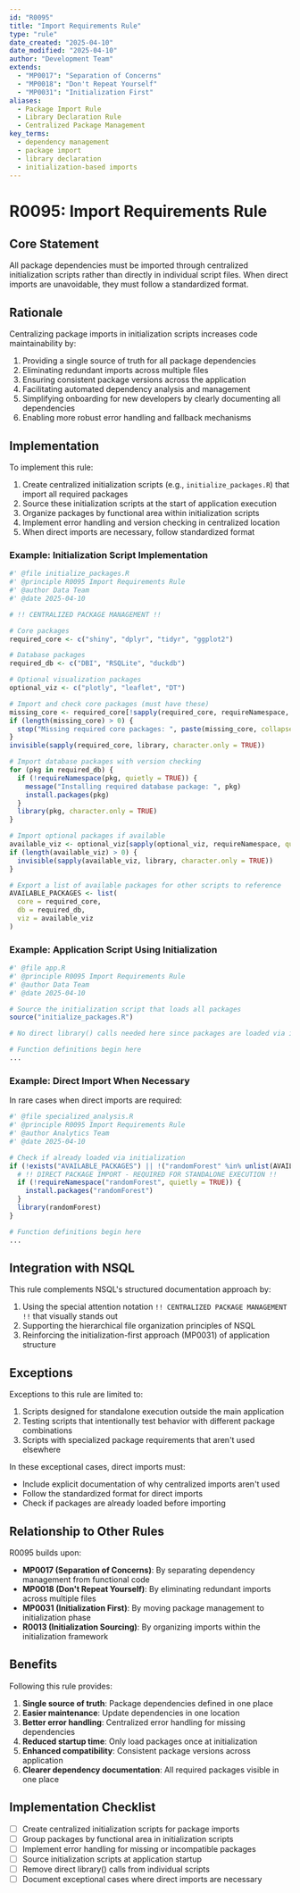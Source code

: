 ```yaml
---
id: "R0095"
title: "Import Requirements Rule"
type: "rule"
date_created: "2025-04-10"
date_modified: "2025-04-10"
author: "Development Team"
extends:
  - "MP0017": "Separation of Concerns"
  - "MP0018": "Don't Repeat Yourself"
  - "MP0031": "Initialization First"
aliases:
  - Package Import Rule
  - Library Declaration Rule
  - Centralized Package Management
key_terms:
  - dependency management
  - package import
  - library declaration
  - initialization-based imports
---
```


# R0095: Import Requirements Rule

## Core Statement

All package dependencies must be imported through centralized initialization scripts rather than directly in individual script files. When direct imports are unavoidable, they must follow a standardized format.

## Rationale

Centralizing package imports in initialization scripts increases code maintainability by:

1. Providing a single source of truth for all package dependencies
2. Eliminating redundant imports across multiple files
3. Ensuring consistent package versions across the application
4. Facilitating automated dependency analysis and management
5. Simplifying onboarding for new developers by clearly documenting all dependencies
6. Enabling more robust error handling and fallback mechanisms

## Implementation

To implement this rule:

1. Create centralized initialization scripts (e.g., `initialize_packages.R`) that import all required packages
2. Source these initialization scripts at the start of application execution
3. Organize packages by functional area within initialization scripts
4. Implement error handling and version checking in centralized location
5. When direct imports are necessary, follow standardized format

### Example: Initialization Script Implementation

```r
#' @file initialize_packages.R
#' @principle R0095 Import Requirements Rule
#' @author Data Team
#' @date 2025-04-10

# !! CENTRALIZED PACKAGE MANAGEMENT !!

# Core packages
required_core <- c("shiny", "dplyr", "tidyr", "ggplot2")

# Database packages
required_db <- c("DBI", "RSQLite", "duckdb")

# Optional visualization packages
optional_viz <- c("plotly", "leaflet", "DT")

# Import and check core packages (must have these)
missing_core <- required_core[!sapply(required_core, requireNamespace, quietly = TRUE)]
if (length(missing_core) > 0) {
  stop("Missing required core packages: ", paste(missing_core, collapse = ", "))
}
invisible(sapply(required_core, library, character.only = TRUE))

# Import database packages with version checking
for (pkg in required_db) {
  if (!requireNamespace(pkg, quietly = TRUE)) {
    message("Installing required database package: ", pkg)
    install.packages(pkg)
  }
  library(pkg, character.only = TRUE)
}

# Import optional packages if available
available_viz <- optional_viz[sapply(optional_viz, requireNamespace, quietly = TRUE)]
if (length(available_viz) > 0) {
  invisible(sapply(available_viz, library, character.only = TRUE))
}

# Export a list of available packages for other scripts to reference
AVAILABLE_PACKAGES <- list(
  core = required_core,
  db = required_db,
  viz = available_viz
)
```

### Example: Application Script Using Initialization

```r
#' @file app.R
#' @principle R0095 Import Requirements Rule
#' @author Data Team
#' @date 2025-04-10

# Source the initialization script that loads all packages
source("initialize_packages.R")

# No direct library() calls needed here since packages are loaded via initialization

# Function definitions begin here
...
```

### Example: Direct Import When Necessary

In rare cases when direct imports are required:

```r
#' @file specialized_analysis.R
#' @principle R0095 Import Requirements Rule
#' @author Analytics Team
#' @date 2025-04-10

# Check if already loaded via initialization
if (!exists("AVAILABLE_PACKAGES") || !("randomForest" %in% unlist(AVAILABLE_PACKAGES))) {
  # !! DIRECT PACKAGE IMPORT - REQUIRED FOR STANDALONE EXECUTION !!
  if (!requireNamespace("randomForest", quietly = TRUE)) {
    install.packages("randomForest")
  }
  library(randomForest)
}

# Function definitions begin here
...
```

## Integration with NSQL

This rule complements NSQL's structured documentation approach by:

1. Using the special attention notation `!! CENTRALIZED PACKAGE MANAGEMENT !!` that visually stands out
2. Supporting the hierarchical file organization principles of NSQL
3. Reinforcing the initialization-first approach (MP0031) of application structure

## Exceptions

Exceptions to this rule are limited to:

1. Scripts designed for standalone execution outside the main application
2. Testing scripts that intentionally test behavior with different package combinations
3. Scripts with specialized package requirements that aren't used elsewhere

In these exceptional cases, direct imports must:
- Include explicit documentation of why centralized imports aren't used
- Follow the standardized format for direct imports
- Check if packages are already loaded before importing

## Relationship to Other Rules

R0095 builds upon:

- **MP0017 (Separation of Concerns)**: By separating dependency management from functional code
- **MP0018 (Don't Repeat Yourself)**: By eliminating redundant imports across multiple files
- **MP0031 (Initialization First)**: By moving package management to initialization phase
- **R0013 (Initialization Sourcing)**: By organizing imports within the initialization framework

## Benefits

Following this rule provides:

1. **Single source of truth**: Package dependencies defined in one place
2. **Easier maintenance**: Update dependencies in one location
3. **Better error handling**: Centralized error handling for missing dependencies
4. **Reduced startup time**: Only load packages once at initialization
5. **Enhanced compatibility**: Consistent package versions across application
6. **Clearer dependency documentation**: All required packages visible in one place

## Implementation Checklist

- [ ] Create centralized initialization scripts for package imports
- [ ] Group packages by functional area in initialization scripts
- [ ] Implement error handling for missing or incompatible packages
- [ ] Source initialization scripts at application startup
- [ ] Remove direct library() calls from individual scripts
- [ ] Document exceptional cases where direct imports are necessary
